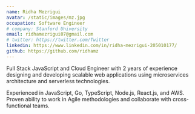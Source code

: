 ```yaml
---
name: Ridha Mezrigui
avatar: /static/images/mz.jpg
occupation: Software Engineer
# company: Stanford University
email: ridhamezrigui07@gmail.com
# twitter: https://twitter.com/Twitter
linkedin: https://www.linkedin.com/in/ridha-mezrigui-205010177/
github: https://github.com/ridhamz
---
```


Full Stack JavaScript and Cloud Engineer with 2 years of experience designing and developing scalable web applications using microservices architecture and serverless technologies.

Experienced in JavaScript, Go, TypeScript, Node.js, React.js, and AWS. Proven ability to work in Agile methodologies and collaborate with cross-functional teams.
